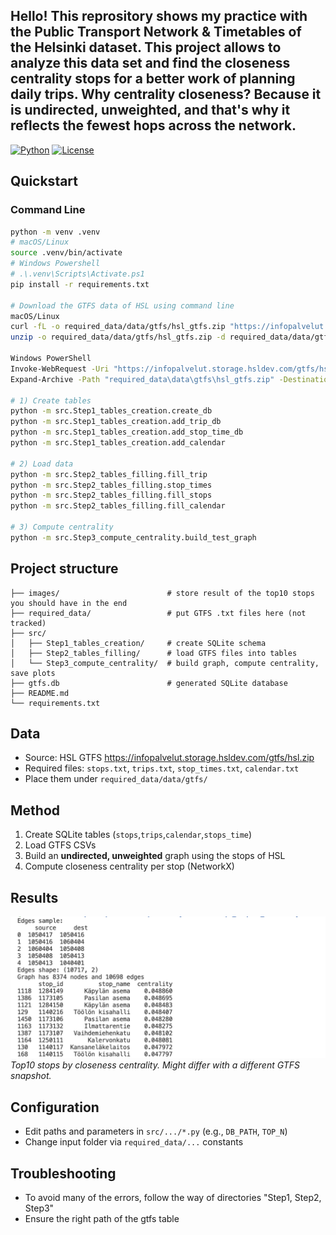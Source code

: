 Hello! This reprository shows my practice with the Public Transport Network &amp; Timetables of the Helsinki dataset.
This project allows to analyze this data set and find the closeness centrality stops for a better work of planning daily trips.
Why centrality closeness? Because it is undirected, unweighted, and that's why it reflects the fewest hops across the network.
---
[![Python](https://img.shields.io/badge/python-3.9%2B-blue)](https://www.python.org/)
[![License](https://img.shields.io/badge/license-MIT-green)](LICENSE)


## Quickstart

### Command Line
```bash 
python -m venv .venv
# macOS/Linux
source .venv/bin/activate
# Windows Powershell
# .\.venv\Scripts\Activate.ps1
pip install -r requirements.txt

# Download the GTFS data of HSL using command line
macOS/Linux
curl -fL -o required_data/data/gtfs/hsl_gtfs.zip "https://infopalvelut.storage.hsldev.com/gtfs/hsl.zip"
unzip -o required_data/data/gtfs/hsl_gtfs.zip -d required_data/data/gtfs

Windows PowerShell
Invoke-WebRequest -Uri "https://infopalvelut.storage.hsldev.com/gtfs/hsl.zip" -OutFile "required_data\data\gtfs\hsl_gtfs.zip"
Expand-Archive -Path "required_data\data\gtfs\hsl_gtfs.zip" -DestinationPath "required_data\data\gtfs" -Force

# 1) Create tables 
python -m src.Step1_tables_creation.create_db
python -m src.Step1_tables_creation.add_trip_db
python -m src.Step1_tables_creation.add_stop_time_db
python -m src.Step1_tables_creation.add_calendar

# 2) Load data
python -m src.Step2_tables_filling.fill_trip
python -m src.Step2_tables_filling.stop_times
python -m src.Step2_tables_filling.fill_stops
python -m src.Step2_tables_filling.fill_calendar

# 3) Compute centrality
python -m src.Step3_compute_centrality.build_test_graph
```

## Project structure
```
├── images/                        # store result of the top10 stops you should have in the end 
├── required_data/                 # put GTFS .txt files here (not tracked)
├── src/
│   ├── Step1_tables_creation/     # create SQLite schema
│   ├── Step2_tables_filling/      # load GTFS files into tables
│   └── Step3_compute_centrality/  # build graph, compute centrality, save plots
├── gtfs.db                        # generated SQLite database
├── README.md
└── requirements.txt
```

## Data
- Source: HSL GTFS https://infopalvelut.storage.hsldev.com/gtfs/hsl.zip
- Required files: `stops.txt`, `trips.txt`, `stop_times.txt`, `calendar.txt`
- Place them under `required_data/data/gtfs/`

## Method
1. Create SQLite tables (`stops`,`trips`,`calendar`,`stops_time`)
2. Load GTFS CSVs
3. Build an **undirected, unweighted** graph using the stops of HSL
4. Compute closeness centrality per stop (NetworkX)

## Results
![Top 10 central stops](images/Top10_stops.png)
*Top10 stops by closeness centrality.*
*Might differ with a different GTFS snapshot.*

## Configuration
- Edit paths and parameters in `src/.../*.py` (e.g., `DB_PATH`, `TOP_N`)
- Change input folder via `required_data/...` constants

## Troubleshooting
- To avoid many of the errors, follow the way of directories "Step1, Step2, Step3"
- Ensure the right path of the gtfs table


